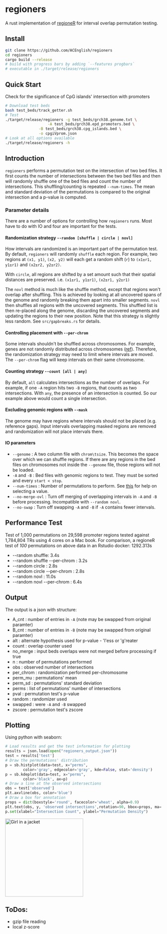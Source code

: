# regioners
A rust implementation of [regioneR](https://academic.oup.com/bioinformatics/article/32/2/289/1744157) 
for interval overlap permutation testing.

## Install

```bash
git clone https://github.com/ACEnglish/regioners
cd regioners
cargo build --release
# build with progress bars by adding `--features progbars`
# executable in ./target/release/regioners
```

## Quick Start

Check for the significance of CpG islands' intersection with promoters
```bash
# Download test beds
bash test_beds/track_getter.sh
# Test
./target/release/regioners -g test_beds/grch38.genome.txt \
		           -A test_beds/grch38.epd_promoters.bed \
			   -B test_beds/grch38.cpg_islands.bed \
			   -o cpgiVprom.json
# Look at all options available
./target/release/regioners -h
```

## Introduction

`regioners` performs a permutation test on the intersection of two bed files. It first counts the number of intersections
between the two bed files and then will randomly shuffle one of the bed files and count the number of intersections.
This shuffling/counting is repeated `--num-times`. The mean and standard deviation of the permutations is compared to the
original intersection and a p-value is computed.

### Parameter details
There are a number of options for controlling how `regioners` runs. Most have to do with IO and four are important for 
the tests.

#### Randomization strategy `--random [shuffle | circle | novl]`

How intervals are randomized is an important part of the permutation test. By default, `regioners` will randomly
`shuffle` each region. For example, two regions at `(x1, y1)`, `(x2, y2)` will each get a random shift (`r`) to 
`(x1±r1, y1±r1)` and `(x2±r2, y2±r2)`. 

With `circle`, all regions are shifted by a set amount such that their spatial distances are preserved. i.e. 
`(x1±r1, y1±r1)`, `(x2±r1, y2±r1)`

The `novl` method is much like the shuffle method, except that regions won't overlap after shuffling. This is achieved
by looking at all uncovered spans of the genome and randomly breaking them apart into smaller segments. `novl`
then shuffles all regions with the uncovered segments. This shuffled list is then re-placed along the genome,
discarding the uncovered segments and updating the regions to their new position. Note that this strategy is slightly
less random. See `src/gapbreaks.rs` for details.

#### Controlling placement with `--per-chrom`

Some intervals shouldn't be shuffled across chromosomes. For example, genes are not randomly
distributed across chromosomes ([ref](https://pubmed.ncbi.nlm.nih.gov/20642358/#:~:text=Genes%20are%20nonrandomly%20distributed%20in,genes%20with%20similar%20expression%20profiles.)).
Therefore, the randomization strategy may need to limit where intervals are moved. 
The `--per-chrom` flag will keep intervals on their same chromosome.

#### Counting strategy `--count [all | any]`

By default, `all` calculates intersections as the number of overlaps. For example, if one `-A` region hits two `-B` regions, 
that counts as two intersections. With `any`, the presence of an intersection is counted. So our example above would count 
a single intersection.

#### Excluding genomic regions with `--mask`
The genome may have regions where intervals should not be placed (e.g. reference gaps). Input intervals overlapping masked regions are removed and randomization will not place intervals there.

#### IO parameters
* `--genome` :  A two column file with `chrom\tsize`. This becomes the space over which we can shuffle regions. If there are any regions
in the bed files on chromosomes not inside the `--genome` file, those regions will not be loaded.
* `-A` and `-B` : Bed files with genomic regions to test. They must be sorted and every `start < stop`.
* `--num-times` : Number of permutations to perform. See [this](https://stats.stackexchange.com/questions/80025/required-number-of-permutations-for-a-permutation-based-p-value) for help on selecting a value.
* `--no-merge-ovl` : Turn off merging of overlapping intervals in `-A` and `-B` before processing. Incompatible with `--random novl`.
* `--no-swap` : Turn off swapping `-A` and `-B` if `-A` contains fewer intervals. 

## Performance Test

Test of 1,000 permutations on 29,598 promoter regions tested against 1,784,804 TRs using 4 cores on a Mac book.
For comparison, a regioneR test of *100* permutations on above data in an Rstudio docker: 1292.313s

- --random shuffle: 3.4s
- --random shuffle --per-chrom : 3.2s
- --random circle : 2.8s
- --random circle --per-chrom : 2.8s
- --random novl : 11.0s
- --random novl --per-chrom : 6.4s

## Output

The output is a json with structure:
- A_cnt : number of entries in `-A` (note may be swapped from original paramter)
- B_cnt : number of entries in `-B` (note may be swapped from original paramter)
- alt : alternate hypothesis used for p-value - 'l'ess or 'g'reater
- count : overlap counter used
- no_merge : input beds overlaps were not merged before processing if true
- n : number of permutations performed
- obs : observed number of intersections
- per_chrom : randomization performed per-chromosome
- perm_mu : permutations' mean
- perm_sd : permutations' standard deviation
- perms : list of permutations' number of intersections
- pval : permutation test's p-value
- random : randomizer used
- swapped : were `-A` and `-B` swapped
- zscore : permutation test's zscore

## Plotting

Using python with seaborn:
```python
# Load results and get the test information for plotting
results = json.load(open("regioners_output.json"))
test = results['test']
# Draw the permutations' distribution
p = sb.histplot(data=test, x="perms",
		color='gray', edgecolor='gray', kde=False, stat='density')
p = sb.kdeplot(data=test, x="perms",
		color='black', ax=p)
# Draw a line at the observed intersections
obs = test['observed']
plt.axvline(obs, color='blue')
# Draw a box for annotation
props = dict(boxstyle='round', facecolor='wheat', alpha=0.9)
plt.text(obs, y, 'observed intersections',rotation=90, bbox=props, ma='center')
p.set(xlabel="Intersection Count", ylabel="Permutation Density")
```

<img src="https://raw.githubusercontent.com/ACEnglish/regioners/main/figs/example_plot.png" alt="Girl in a jacket" style="width:250px;">


## ToDos:

- gzip file reading
- local z-score
